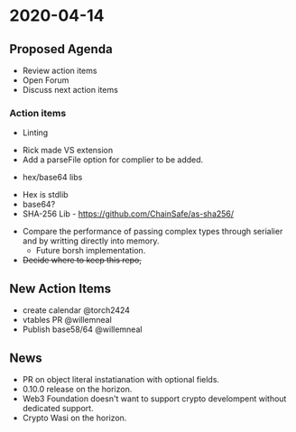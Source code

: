 # 2020-04-14

## Proposed Agenda
* Review action items
* Open Forum
* Discuss next action items

### Action items

* Linting
 - Rick made VS extension 
 - Add a parseFile option for complier to be added.
* hex/base64 libs
 - Hex is stdlib
 - base64?
 - SHA-256 Lib - https://github.com/ChainSafe/as-sha256/
* Compare the performance of passing complex types through serialier and by writting directly into memory.
  - Future borsh implementation.
* ~~Decide where to keep this repo,~~ 


## New Action Items
- create calendar @torch2424
- vtables PR @willemneal
- Publish base58/64 @willemneal


## News
- PR on object literal instatianation with optional fields.
- 0.10.0 release on the horizon.
- Web3 Foundation doesn't want to support crypto develompent without dedicated support.
- Crypto Wasi on the horizon.
